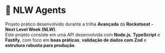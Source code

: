 # 🚀 NLW Agents

Projeto prático desenvolvido durante a trilha **Avançada** da **Rocketseat - Next Level Week (NLW)**.  
Este projeto consiste em uma API desenvolvida com **Node.js**, **TypeScript** e **Fastify**, com foco em **boas práticas**, **validação de dados com Zod** e **estrutura robusta para produção**.
